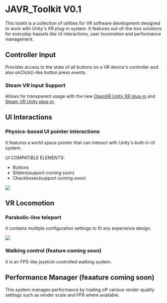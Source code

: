 # JAVR_Toolkit V0.1
This tookit is a collection of utilities for VR software development designed to work with Unity's XR plug-in system. It features out-of-the-box solutions for everyday hassels like UI interactions, user locomotion and performance management. 

## Controller Input

Provides access to the state of all buttons on a VR device's controller and also onClick()-like button press events.

### Steam VR Input Support

Allows for transparent usage with the new [OpenXR Unity XR plug-in](https://github.com/ValveSoftware/unity-xr-plugin) and [Steam VR Unity plug-in](https://github.com/ValveSoftware/steamvr_unity_plugin/releases/tag/2.6.0b4Integration).

## UI Interactions
### Physics-based UI pointer interactions
It features a world space pointer that can interact with Unity's built-in UI system.

UI COMPATIBLE ELEMENTS:
* Buttons
* Sliders(support coming soon)
* Checkboxes(support coming soon)

![](https://jacdeveloper.com/images/JAVR_2_opt.gif)

## VR Locomotion

### Parabolic-line teleport
It contains multiple configuration settings to fit any experience design.

![](https://jacdeveloper.com/images/JAVR_3.gif)

### Walking control (feature coming soon)
It is an FPS-like joystick-controlled walking system.

## Performance Manager (feaature coming soon)
This system manages performance by trading off various render quality settings such as render scale and FFR where available.
